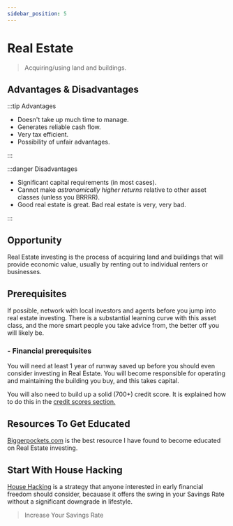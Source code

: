 ```yaml
---
sidebar_position: 5
---
```


# Real Estate

>Acquiring/using land and buildings.

## Advantages & Disadvantages

:::tip Advantages

- Doesn't take up much time to manage.
- Generates reliable cash flow.
- Very tax efficient.
- Possibility of unfair advantages.

:::

:::danger Disadvantages

- Significant capital requirements (in most cases).
- Cannot make *astronomically higher returns* relative to other asset classes (unless you BRRRR).
- Good real estate is great. Bad real estate is very, very bad.

:::

## Opportunity

Real Estate investing is the process of acquiring land and buildings that will provide economic value, usually by renting out to individual renters or businesses.

## Prerequisites

If possible, network with local investors and agents before you jump into real estate investing. There is a substantial learning curve with this asset class, and the more smart people you take advice from, the better off you will likely be.

### - Financial prerequisites

You will need at least 1 year of runway saved up before you should even consider investing in Real Estate. You will become responsible for operating and maintaining the building you buy, and this takes capital.

You will also need to build up a solid (700+) credit score. It is explained how to do this in the [credit scores section.](/credit/credit-scores.md)

## Resources To Get Educated

[Biggerpockets.com](https://www.biggerpockets.com/) is the best resource I have found to become educated on Real Estate investing.

## Start With House Hacking

[House Hacking](/spending/housing.md) is a strategy that anyone interested in early financial freedom should consider, becauase it offers the swing in your Savings Rate without a significant downgrade in lifestyle.

>Increase Your Savings Rate